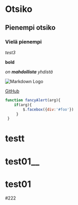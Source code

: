 # Otsiko
## Pienempi otsiko
### Vielä pienempi
*test3*

**bold**

_on **mahdollista** yhdistä_

![Markdown Logo](Markdown-mark.svg)

[GitHub](http://github.com)


```js
function fancyAlert(arg){
    if(arg){
        $.facebox({div:'#foo'})
     }
 }
 ```

 # testt    
# test01__
# test01

#222
